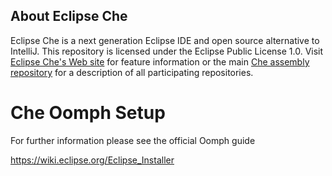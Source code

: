 ## About Eclipse Che
Eclipse Che is a next generation Eclipse IDE and open source alternative to IntelliJ. This repository is licensed under the Eclipse Public License 1.0. Visit [Eclipse Che's Web site](http://eclipse.org/che) for feature information or the main [Che assembly repository](http://github.com/codenvy/che) for a description of all participating repositories.

Che Oomph Setup
==============

For further information please see the official Oomph guide

https://wiki.eclipse.org/Eclipse_Installer
